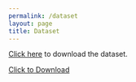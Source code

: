 ```yaml
---
permalink: /dataset
layout: page
title: Dataset
---
```


[Click here](/dataset/measurements.csv) to download the dataset.

<a href="/dataset/measurements.csv" download>Click to Download</a>
